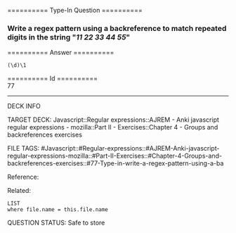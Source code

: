 ========== Type-In Question ==========

###  Write a regex pattern using a backreference to match repeated digits in the string "_11 22 33 44 55_"  

========== Answer ==========  

`(\d)\1`

========== Id ==========  
77

---

DECK INFO

TARGET DECK: Javascript::Regular expressions::AJREM - Anki javascript regular expressions - mozilla::Part II - Exercises::Chapter 4 - Groups and backreferences exercises

FILE TAGS: #Javascript::#Regular-expressions::#AJREM-Anki-javascript-regular-expressions-mozilla::#Part-II-Exercises::#Chapter-4-Groups-and-backreferences-exercises::#77-Type-in-write-a-regex-pattern-using-a-ba

Reference:

Related:

```dataview
LIST
where file.name = this.file.name
```


QUESTION STATUS: Safe to store
